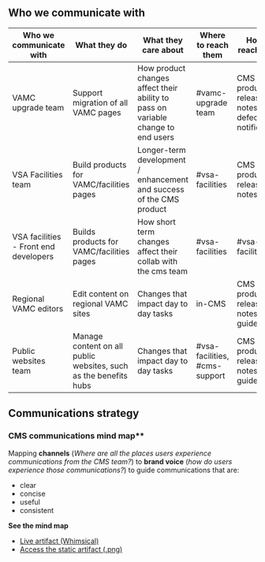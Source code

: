 ## Who we communicate with

| Who we communicate with | What they do | What they care about | Where to reach them | How to reach them |
| ----------------------- | ------------ | -------------------- | ------------------- | ----------------- |
| VAMC upgrade team | Support migration of all VAMC pages | How product changes affect their ability to pass on variable change to end users | #vamc-upgrade team | CMS product release notes, defect notifications |
| VSA Facilities team | Build products for VAMC/facilities pages | Longer-term development / enhancement and success  of the CMS product | #vsa-facilities | CMS product release notes |
| VSA facilities - Front end developers | Builds products for VAMC/facilities pages | How short term changes affect their collab with the cms team | #vsa-facilities | #vsa-facilities |
| Regional VAMC editors | Edit content on regional VAMC sites | Changes that impact day to day tasks | in-CMS | CMS product release notes, user guides |
| Public websites team | Manage content on all public websites, such as the benefits hubs | Changes that impact day to day tasks | #vsa-facilities, #cms-support | CMS product release notes, User guides |

## Communications strategy

### CMS communications mind map**

Mapping **channels** (*Where are all the places users experience communications from the CMS team?*) to **brand voice** (*how do users experience those communications?*) to guide communications that are:

- clear
- concise
- useful
- consistent

**See the mind map**

- [Live artifact (Whimsical)](https://whimsical.com/YKVFNFuRvUW2SynLQ5K1nH)
- [Access the static artifact (.png)](https://github.com/department-of-veterans-affairs/va.gov-team/blob/master/platform/cms/ux-writing/artifacts/CMS%20communications.png)

